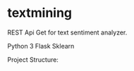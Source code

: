 # textmining

REST Api Get for text sentiment analyzer.

Python 3
Flask 
Sklearn

Project Structure:
